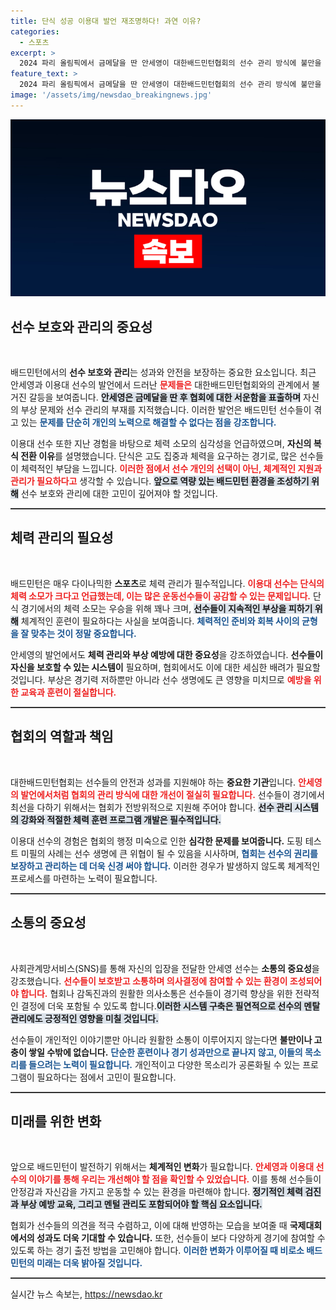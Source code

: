 ```yaml
---
title: 단식 성공 이용대 발언 재조명하다! 과연 이유?
categories:
  - 스포츠
excerpt: >
  2024 파리 올림픽에서 금메달을 딴 안세영이 대한배드민턴협회의 선수 관리 방식에 불만을 토로하며 드러난 문제점들. 이용대의 복식 전환 이유와 그동안의 고난을 재조명하며, 선수 보호의 필요성을 강조하는 목소리가 커지고 있다. 클릭하여 진짜 이야기의 전개를 확인해 보세요!
feature_text: >
  2024 파리 올림픽에서 금메달을 딴 안세영이 대한배드민턴협회의 선수 관리 방식에 불만을 토로하며 드러난 문제점들. 이용대의 복식 전환 이유와 그동안의 고난을 재조명하며, 선수 보호의 필요성을 강조하는 목소리가 커지고 있다. 클릭하여 진짜 이야기의 전개를 확인해 보세요!
image: '/assets/img/newsdao_breakingnews.jpg'
---
```


<p><img src="/assets/img/newsdao_breakingnews.jpg" alt="implanttips 속보" /></p>

<h2 data-ke-size="size26">선수 보호와 관리의 중요성</h2>

<p data-ke-size="size16">&nbsp;</p>

<p>배드민턴에서의 <b>선수 보호와 관리</b>는 성과와 안전을 보장하는 중요한 요소입니다. 최근 안세영과 이용대 선수의 발언에서 드러난 <b><span style="color: #ee2323;">문제들은</span></b> 대한배드민턴협회와의 관계에서 불거진 갈등을 보여줍니다. <b><span style="background-color: #21538527;">안세영은 금메달을 딴 후 협회에 대한 서운함을 표출하며</span></b> 자신의 부상 문제와 선수 관리의 부재를 지적했습니다. 이러한 발언은 배드민턴 선수들이 겪고 있는 <b><span style="color: #1a5490;">문제를 단순히 개인의 노력으로 해결할 수 없다는 점을 강조합니다.</span></b></p>

<p>이용대 선수 또한 지난 경험을 바탕으로 체력 소모의 심각성을 언급하였으며, <b>자신의 복식 전환 이유</b>를 설명했습니다. 단식은 고도 집중과 체력을 요구하는 경기로, 많은 선수들이 체력적인 부담을 느낍니다. <b><span style="color: #ee2323;">이러한 점에서 선수 개인의 선택이 아닌, 체계적인 지원과 관리가 필요하다고</span></b> 생각할 수 있습니다. <b><span style="background-color: #21538527;">앞으로 역량 있는 배드민턴 환경을 조성하기 위해</span></b> 선수 보호와 관리에 대한 고민이 깊어져야 할 것입니다.</p>

<hr style="height:2px; border:none; background-color:#333;" />

<h2 data-ke-size="size26">체력 관리의 필요성</h2>

<p data-ke-size="size16">&nbsp;</p>

<p>배드민턴은 매우 다이나믹한 <b>스포츠</b>로 체력 관리가 필수적입니다. <b><span style="color: #ee2323;">이용대 선수는 단식의 체력 소모가 크다고 언급했는데, 이는 많은 운동선수들이 공감할 수 있는 문제입니다.</span></b> 단식 경기에서의 체력 소모는 우승을 위해 꽤나 크며, <b><span style="background-color: #21538527;">선수들이 지속적인 부상을 피하기 위해</span></b> 체계적인 훈련이 필요하다는 사실을 보여줍니다. <b><span style="color: #1a5490;">체력적인 준비와 회복 사이의 균형을 잘 맞추는 것이 정말 중요합니다.</span></b></p>

<p>안세영의 발언에서도 <b>체력 관리와 부상 예방에 대한 중요성</b>을 강조하였습니다. <b>선수들이 자신을 보호할 수 있는 시스템이</b> 필요하며, 협회에서도 이에 대한 세심한 배려가 필요할 것입니다. 부상은 경기력 저하뿐만 아니라 선수 생명에도 큰 영향을 미치므로 <b><span style="color: #ee2323;">예방을 위한 교육과 훈련이 절실합니다.</span></b></p>

<hr style="height:2px; border:none; background-color:#333;" />

<h2 data-ke-size="size26">협회의 역할과 책임</h2>

<p data-ke-size="size16">&nbsp;</p>

<p>대한배드민턴협회는 선수들의 안전과 성과를 지원해야 하는 <b>중요한 기관</b>입니다. <b><span style="color: #ee2323;">안세영의 발언에서처럼 협회의 관리 방식에 대한 개선이 절실히 필요합니다.</span></b> 선수들이 경기에서 최선을 다하기 위해서는 협회가 전방위적으로 지원해 주어야 합니다. <b><span style="background-color: #21538527;">선수 관리 시스템의 강화와 적절한 체력 훈련 프로그램 개발은 필수적입니다.</span></b></p>

<p>이용대 선수의 경험은 협회의 행정 미숙으로 인한 <b>심각한 문제를 보여줍니다.</b> 도핑 테스트 미필의 사례는 선수 생명에 큰 위협이 될 수 있음을 시사하며, <b><span style="color: #1a5490;">협회는 선수의 권리를 보장하고 관리하는 데 더욱 신경 써야 합니다.</span></b> 이러한 경우가 발생하지 않도록 체계적인 프로세스를 마련하는 노력이 필요합니다.</p>

<hr style="height:2px; border:none; background-color:#333;" />

<h2 data-ke-size="size26">소통의 중요성</h2>

<p data-ke-size="size16">&nbsp;</p>

<p>사회관계망서비스(SNS)를 통해 자신의 입장을 전달한 안세영 선수는 <b>소통의 중요성</b>을 강조했습니다. <b><span style="color: #ee2323;">선수들이 보호받고 소통하며 의사결정에 참여할 수 있는 환경이 조성되어야 합니다.</span></b> 협회나 감독진과의 원활한 의사소통은 선수들이 경기력 향상을 위한 전략적인 결정에 더욱 포함될 수 있도록 합니다.<b><span style="background-color: #21538527;">이러한 시스템 구축은 필연적으로 선수의 멘탈 관리에도 긍정적인 영향을 미칠 것입니다.</span></b></p>

<p>선수들이 개인적인 이야기뿐만 아니라 원활한 소통이 이루어지지 않는다면 <b>불만이나 고충이 쌓일 수밖에 없습니다.</b> <b><span style="color: #1a5490;">단순한 훈련이나 경기 성과만으로 끝나지 않고, 이들의 목소리를 들으려는 노력이 필요합니다.</span></b> 개인적이고 다양한 목소리가 공론화될 수 있는 프로그램이 필요하다는 점에서 고민이 필요합니다.</p>

<hr style="height:2px; border:none; background-color:#333;" />

<h2 data-ke-size="size26">미래를 위한 변화</h2>

<p data-ke-size="size16">&nbsp;</p>

<p>앞으로 배드민턴이 발전하기 위해서는 <b>체계적인 변화</b>가 필요합니다. <b><span style="color: #ee2323;">안세영과 이용대 선수의 이야기를 통해 우리는 개선해야 할 점을 확인할 수 있었습니다.</span></b> 이를 통해 선수들이 안정감과 자신감을 가지고 운동할 수 있는 환경을 마련해야 합니다. <b><span style="background-color: #21538527;">정기적인 체력 검진과 부상 예방 교육, 그리고 멘털 관리도 포함되어야 할 핵심 요소입니다.</span></b></p>

<p>협회가 선수들의 의견을 적극 수렴하고, 이에 대해 반영하는 모습을 보여줄 때 <b>국제대회에서의 성과도 더욱 기대할 수 있습니다.</b> 또한, 선수들이 보다 다양하게 경기에 참여할 수 있도록 하는 경기 출전 방법을 고민해야 합니다. <b><span style="color: #1a5490;">이러한 변화가 이루어질 때 비로소 배드민턴의 미래는 더욱 밝아질 것입니다.</span></b></p>

<hr style="height:2px; border:none; background-color:#333;" />
실시간 뉴스 속보는, <a href="https://newsdao.kr" rel="dofollow">https://newsdao.kr</a>


